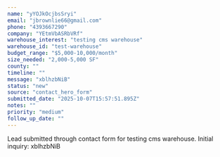 ```yaml
---
name: "yYOJkOcjbsSryi"
email: "jbrownlie66@gmail.com"
phone: "4393667290"
company: "YEtmVbASRbVRf"
warehouse_interest: "testing cms warehouse"
warehouse_id: "test-warehouse"
budget_range: "$5,000-10,000/month"
size_needed: "2,000-5,000 SF"
county: ""
timeline: ""
message: "xblhzbNiB"
status: "new"
source: "contact_hero_form"
submitted_date: "2025-10-07T15:57:51.895Z"
notes: ""
priority: "medium"
follow_up_date: ""
---
```


Lead submitted through contact form for testing cms warehouse.
Initial inquiry: xblhzbNiB
